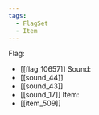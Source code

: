 ```yaml
---
tags:
  - FlagSet
  - Item
---
```

Flag:
- [[flag_10657]]
Sound:
- [[sound_44]]
- [[sound_43]]
- [[sound_17]]
Item:
- [[item_509]]
